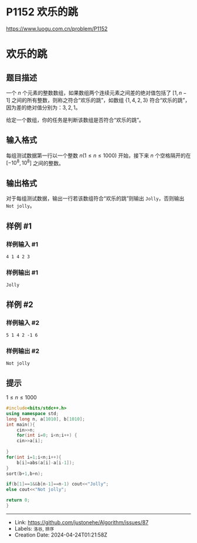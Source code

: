 # P1152 欢乐的跳 

https://www.luogu.com.cn/problem/P1152
# 欢乐的跳

## 题目描述

一个 $n$ 个元素的整数数组，如果数组两个连续元素之间差的绝对值包括了 $[1,n-1]$ 之间的所有整数，则称之符合“欢乐的跳”，如数组 $\{1,4,2,3\}$ 符合“欢乐的跳”，因为差的绝对值分别为：$3,2,1$。

给定一个数组，你的任务是判断该数组是否符合“欢乐的跳”。

## 输入格式

每组测试数据第一行以一个整数 $n(1 \le n \le 1000)$ 开始，接下来 $n$ 个空格隔开的在 $[-10^8,10^8]$ 之间的整数。

## 输出格式

对于每组测试数据，输出一行若该数组符合“欢乐的跳”则输出 `Jolly`，否则输出 `Not jolly`。

## 样例 #1

### 样例输入 #1

```
4 1 4 2 3
```

### 样例输出 #1

```
Jolly
```

## 样例 #2

### 样例输入 #2

```
5 1 4 2 -1 6
```

### 样例输出 #2

```
Not jolly
```

## 提示

$1 \le n \le 1000$
```cpp
#include<bits/stdc++.h>
using namespace std;
long long n, a[1010], b[1010];
int main(){
	cin>>n;
	for(int i=0; i<n;i++) {
	cin>>a[i];
	
}
for(int i=1;i<n;i++){
	b[i]=abs(a[i]-a[i-1]);
}
sort(b+1,b+n);

if(b[1]==1&&b[n-1]==n-1) cout<<"Jolly";
else cout<<"Not jolly";

return 0;
}

```

---

* Link: https://github.com/justonehe/Algorithm/issues/87
* Labels: `洛谷`, `排序`
* Creation Date: 2024-04-24T01:21:58Z
